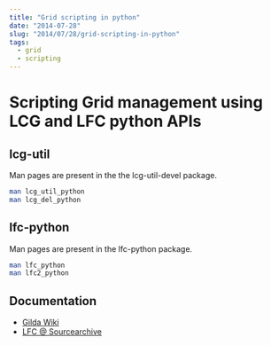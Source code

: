 ```yaml
---
title: "Grid scripting in python"
date: "2014-07-28"
slug: "2014/07/28/grid-scripting-in-python"
tags:
  - grid
  - scripting
---
```


# Scripting Grid management using LCG and LFC python APIs

## lcg-util

Man pages are present in the the lcg-util-devel package.

```sh
man lcg_util_python
man lcg_del_python
```

## lfc-python

Man pages are present in the lfc-python package.

```sh
man lfc_python
man lfc2_python
```

## Documentation

* [Gilda Wiki](http://gilda.ct.infn.it/wikimain)
* [LFC @ Sourcearchive](http://lfc.sourcearchive.com/)
